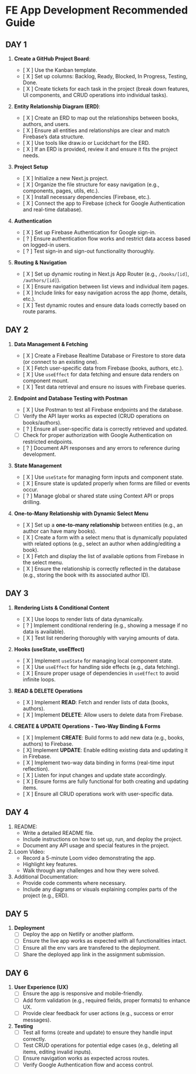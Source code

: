 # **FE App Development Recommended Guide**

## DAY 1

1. **Create a GitHub Project Board**: 
    - [ X ] Use the Kanban template.
    - [ X ] Set up columns: Backlog, Ready, Blocked, In Progress, Testing, Done.
    - [ X ] Create tickets for each task in the project (break down features, UI components, and CRUD operations into individual tasks).

1. **Entity Relationship Diagram (ERD)**:
    - [ X ] Create an ERD to map out the relationships between books, authors, and users.
    - [ X ] Ensure all entities and relationships are clear and match Firebase’s data structure.
    - [ X ] Use tools like draw.io or Lucidchart for the ERD.
    - [ X ] If an ERD is provided, review it and ensure it fits the project needs.

1. **Project Setup**
    - [ X ] Initialize a new Next.js project.
    - [ X ] Organize the file structure for easy navigation (e.g., components, pages, utils, etc.).
    - [ X ] Install necessary dependencies (Firebase, etc.).
    - [ X ] Connect the app to Firebase (check for Google Authentication and real-time database).

1. **Authentication**
    - [ X ] Set up Firebase Authentication for Google sign-in.
    - [ ? ] Ensure authentication flow works and restrict data access based on logged-in users.
    - [ ? ] Test sign-in and sign-out functionality thoroughly.

1. **Routing & Navigation**
    - [ X ] Set up dynamic routing in Next.js App Router (e.g., `/books/[id]`, `/authors/[id]`).
    - [ X ] Ensure navigation between list views and individual item pages.
    - [ X ] Include links for easy navigation across the app (home, details, etc.).
    - [ X ] Test dynamic routes and ensure data loads correctly based on route params.

## DAY 2

1. **Data Management & Fetching**
    - [ X ] Create a Firebase Realtime Database or Firestore to store data (or connect to an existing one).
    - [ X ] Fetch user-specific data from Firebase (books, authors, etc.).
    - [ X ] Use `useEffect` for data fetching and ensure data renders on component mount.
    - [ X ] Test data retrieval and ensure no issues with Firebase queries.

1. **Endpoint and Database Testing with Postman**
    - [ X ] Use Postman to test all Firebase endpoints and the database.
    - [ ] Verify the API layer works as expected (CRUD operations on books/authors).
    - [ ? ] Ensure all user-specific data is correctly retrieved and updated.
    - [ ] Check for proper authorization with Google Authentication on restricted endpoints.
    - [ ? ] Document API responses and any errors to reference during development.

1. **State Management**
    - [ X ] Use `useState` for managing form inputs and component state.
    - [ X ] Ensure state is updated properly when forms are filled or events occur.
    - [ ? ] Manage global or shared state using Context API or props drilling.

1. **One-to-Many Relationship with Dynamic Select Menu**
    - [ X ] Set up a **one-to-many relationship** between entities (e.g., an author can have many books).
    - [ X ] Create a form with a select menu that is dynamically populated with related options (e.g., select an author when adding/editing a book).
    - [ X ] Fetch and display the list of available options from Firebase in the select menu.
    - [ X ] Ensure the relationship is correctly reflected in the database (e.g., storing the book with its associated author ID).

## DAY 3

1. **Rendering Lists & Conditional Content**
    - [ X ] Use loops to render lists of data dynamically.
    - [ ? ] Implement conditional rendering (e.g., showing a message if no data is available).
    - [ X ] Test list rendering thoroughly with varying amounts of data.

1. **Hooks (useState, useEffect)**
    - [ X ] Implement `useState` for managing local component state.
    - [ X ] Use `useEffect` for handling side effects (e.g., data fetching).
    - [ X ] Ensure proper usage of dependencies in `useEffect` to avoid infinite loops.

1. **READ & DELETE Operations**
    - [ X ] Implement **READ**: Fetch and render lists of data (books, authors).
    - [ X ] Implement **DELETE**: Allow users to delete data from Firebase.

1. **CREATE & UPDATE Operations - Two-Way Binding & Forms**
    - [ X ] Implement **CREATE**: Build forms to add new data (e.g., books, authors) to Firebase.
    - [  X] Implement **UPDATE**: Enable editing existing data and updating it in Firebase.
    - [ X ] Implement two-way data binding in forms (real-time input reflection).
    - [ X ] Listen for input changes and update state accordingly.
    - [ X ] Ensure forms are fully functional for both creating and updating items.
    - [ X ] Ensure all CRUD operations work with user-specific data.

## DAY 4
1. README:
    - Write a detailed README file.
    - Include instructions on how to set up, run, and deploy the project.
    - Document any API usage and special features in the project.
1. Loom Video:
    - Record a 5-minute Loom video demonstrating the app.
    - Highlight key features.
    - Walk through any challenges and how they were solved.
1. Additional Documentation:
    - Provide code comments where necessary.
    - Include any diagrams or visuals explaining complex parts of the project (e.g., ERD).

## DAY 5 

1. **Deployment**
    - [ ] Deploy the app on Netlify or another platform.
    - [ ] Ensure the live app works as expected with all functionalities intact.
    - [ ] Ensure all the env vars are transfered to the deployment.
    - [ ] Share the deployed app link in the assignment submission.

## DAY 6

1. **User Experience (UX)**
    - [ ] Ensure the app is responsive and mobile-friendly.
    - [ ] Add form validation (e.g., required fields, proper formats) to enhance UX.
    - [ ] Provide clear feedback for user actions (e.g., success or error messages).

1. **Testing**
    - [ ] Test all forms (create and update) to ensure they handle input correctly.
    - [ ] Test CRUD operations for potential edge cases (e.g., deleting all items, editing invalid inputs).
    - [ ] Ensure navigation works as expected across routes.
    - [ ] Verify Google Authentication flow and access control.
